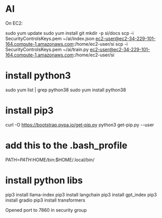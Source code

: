 # AI

On EC2:

sudo yum update
sudo yum install git
mkdir -p si/docs
scp -i SecurityControlsKeys.pem ~/ai/index.json ec2-user@ec2-34-229-101-164.compute-1.amazonaws.com:/home/ec2-user/si
scp -i SecurityControlsKeys.pem ~/ai/train.py ec2-user@ec2-34-229-101-164.compute-1.amazonaws.com:/home/ec2-user/si

# install python3
sudo yum list | grep python38
sudo yum install python38

# install pip3
curl -O https://bootstrap.pypa.io/get-pip.py
python3 get-pip.py --user

# add this to the .bash_profile
PATH=$PATH:$HOME/bin:$HOME/.local/bin/

# install python libs
pip3 install llama-index
pip3 install langchain
pip3 install gpt_index
pip3 install gradio
pip3 install transformers

Opened port to 7860 in security group

